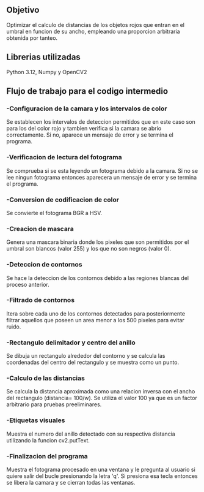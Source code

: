 ## Objetivo
Optimizar el calculo de distancias de los objetos rojos que entran en el umbral en funcion de su ancho, empleando una proporcion arbitraria obtenida por tanteo.
## Librerias utilizadas 
Python 3.12, Numpy y OpenCV2
## Flujo de trabajo para el codigo intermedio
### -Configuracion de la camara y los intervalos de color
Se establecen los intervalos de deteccion permitidos que en este caso son para los del color rojo y tambien verifica si la camara se abrio correctamente. Si no, aparece un mensaje de error y se termina el programa.
### -Verificacion de lectura del fotograma
Se comprueba si se esta leyendo un fotograma debido a la camara. Si no se lee ningun fotograma entonces aparecera un mensaje de error y se termina el programa.
### -Conversion de codificacion de color
Se convierte el fotograma BGR a HSV.
### -Creacion de mascara
Genera una mascara binaria donde los pixeles que son permitidos por el umbral son blancos (valor 255) y los que no son negros (valor 0).
### -Deteccion de contornos 
Se hace la deteccion de los contornos debido a las regiones blancas del proceso anterior.
### -Filtrado de contornos
Itera sobre cada uno de los contornos detectados para posteriormente filtrar aquellos que poseen un area menor a los 500 pixeles para evitar ruido.
### -Rectangulo delimitador y centro del anillo
Se dibuja un rectangulo alrededor del contorno y se calcula las coordenadas del centro del rectangulo y se muestra como un punto.
### -Calculo de las distancias
Se calcula la distancia aproximada como una relacion inversa con el ancho del rectangulo (distancia= 100/w). Se utiliza el valor 100 ya que es un factor arbitrario para pruebas preeliminares.
### -Etiquetas visuales
Muestra el numero del anillo detectado con su respectiva distancia utilizando la funcion cv2.putText.
### -Finalizacion del programa
Muestra el fotograma procesado en una ventana y le pregunta al usuario si quiere salir del bucle presionando la letra 'q'. Si presiona esa tecla entonces se libera la camara y se cierran todas las ventanas.
